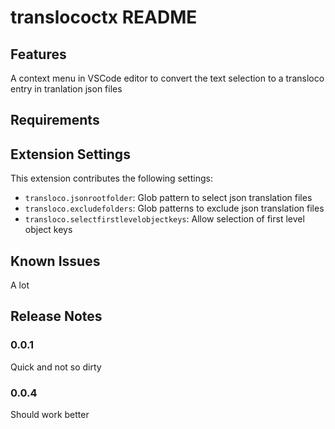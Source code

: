 # translococtx README

## Features

A context menu in VSCode editor to convert the text selection to a transloco entry in tranlation json files

## Requirements

## Extension Settings

This extension contributes the following settings:

- `transloco.jsonrootfolder`: Glob pattern to select json translation files
- `transloco.excludefolders`: Glob patterns to exclude json translation files
- `transloco.selectfirstlevelobjectkeys`: Allow selection of first level object keys

## Known Issues

A lot

## Release Notes

### 0.0.1

Quick and not so dirty

### 0.0.4

Should work better
